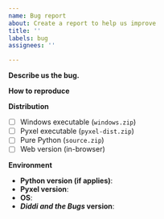 ```yaml
---
name: Bug report
about: Create a report to help us improve
title: ''
labels: bug
assignees: ''

---
```


**Describe us the bug.**
<!--- Give us a clear explanation of your issue --->

**How to reproduce**
<!--- How can we reproduce this issue? --->

**Distribution**
<!--- What distribution (or distributions) of our game are affected? --->

- [ ] Windows executable (`windows.zip`)
- [ ] Pyxel executable (`pyxel-dist.zip`)
- [ ] Pure Python (`source.zip`)
- [ ] Web version (in-browser)

**Environment**
<!--- Provide details of your environment to reproduce this issue. --->

- **Python version (if applies)**: 
- **Pyxel version**: 
- **OS**: 
- **_Diddi and the Bugs_ version**: 
